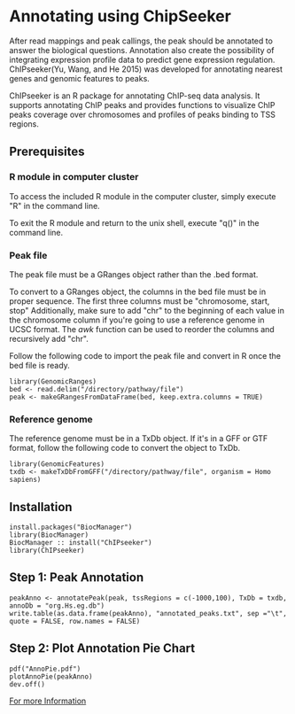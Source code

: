 # Annotating using ChipSeeker

After read mappings and peak callings, the peak should be annotated to answer the biological questions. 
Annotation also create the possibility of integrating expression profile data to predict gene expression regulation. 
ChIPseeker(Yu, Wang, and He 2015) was developed for annotating nearest genes and genomic features to peaks. 

ChIPseeker is an R package for annotating ChIP-seq data analysis. 
It supports annotating ChIP peaks and provides functions to visualize ChIP peaks coverage over chromosomes and profiles of peaks binding to TSS regions.

## Prerequisites
### R module in computer cluster
To access the included R module in the computer cluster, simply execute "R" in the command line.

To exit the R module and return to the unix shell, execute "q()" in the command line.

### Peak file
The peak file must be a GRanges object rather than the .bed format. 

To convert to a GRanges object, the columns in the bed file must be in proper sequence.
The first three columns must be "chromosome, start, stop"
Additionally, make sure to add "chr" to the beginning of each value in the chromosome column if you're going to use a reference genome in UCSC format.
The *awk* function can be used to reorder the columns and recursively add "chr".

Follow the following code to import the peak file and convert in R once the bed file is ready.

```
library(GenomicRanges)
bed <- read.delim("/directory/pathway/file")
peak <- makeGRangesFromDataFrame(bed, keep.extra.columns = TRUE)
```

### Reference genome
The reference genome must be in a TxDb object.
If it's in a GFF or GTF format, follow the following code to convert the object to TxDb.

```
library(GenomicFeatures)
txdb <- makeTxDbFromGFF("/directory/pathway/file", organism = Homo sapiens)
```

## Installation
```
install.packages("BiocManager")
library(BiocManager)
BiocManager :: install("ChIPseeker")
library(ChIPseeker)
```

## Step 1: Peak Annotation
```
peakAnno <- annotatePeak(peak, tssRegions = c(-1000,100), TxDb = txdb, annoDb = "org.Hs.eg.db")
write.table(as.data.frame(peakAnno), "annotated_peaks.txt", sep ="\t", quote = FALSE, row.names = FALSE)
```

## Step 2: Plot Annotation Pie Chart
```
pdf("AnnoPie.pdf")
plotAnnoPie(peakAnno)
dev.off()
```

[For more Information](https://www.bioconductor.org/packages/release/bioc/vignettes/ChIPseeker/inst/doc/ChIPseeker.html)

